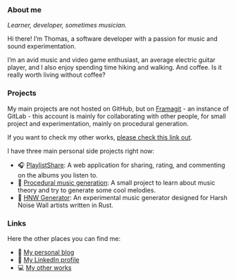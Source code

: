 ### About me

*Learner, developer, sometimes musician.*

Hi there! I’m Thomas, a software developer with a passion for music and sound experimentation.

I’m an avid music and video game enthusiast, an average electric guitar player, and I also enjoy spending time hiking and walking. And coffee. Is it really worth living without coffee?

### Projects

My main projects are not hosted on GitHub, but on [Framagit](https://framagit.org/blchrd) - an instance of GitLab - this account is mainly for collaborating with other people, for small project and experimentation, mainly on procedural generation.

If you want to check my other works, [please check this link out](https://framagit.org/blchrd).

I have three main personal side projects right now:

* 🎧 [PlaylistShare](https://framagit.org/playlistshare/): A web application for sharing, rating, and commenting on the albums you listen to.
* 🎵 [Procedural music generation](https://github.com/blchrd/procedural-music-generation): A small project to learn about music theory and try to generate some cool melodies.
* 🎵 [HNW Generator](https://framagit.org/blchrd/rust-hnwgen/): An experimental music generator designed for Harsh Noise Wall artists written in Rust.

### Links

Here the other places you can find me:

* 📓 [My personal blog](https://blchrd.eu)
* 💼 [My LinkedIn profile](https://www.linkedin.com/in/blchrd)
* 💻 [My other works](https://framagit.org/blchrd)
